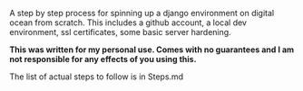 A step by step process for spinning up a django environment on digital ocean from scratch.
This includes a github account, a local dev environment, ssl certificates, some basic server hardening.

**This was written for my personal use. Comes with no guarantees and I am not responsible for any effects of you using this.**

The list of actual steps to follow is in Steps.md
